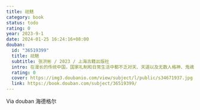 ```yaml
---
title: 祛魅
category: book
status: todo
rating: 0
year: 2023-9-1
date: 2024-01-25 16:24:16+08:00
douban:
  id: "36519399"
  title: 祛魅
  subtitle: 张洪彬 / 2023 / 上海古籍出版社
  intro: 在漫长的传统中国，国家礼制和日常生活中都不乏对天、天道以及无数人格神、鬼魂等神圣存在的信仰和敬畏。但从民国初年起，这些神圣存在基本上从中上层社会的公共生活中销声匿迹了，政治权力的最高代表不再自称受命于天，知识分子的公开言论多半也不再竭力证明天是值得敬畏和信仰的神圣存在，对人格神的信仰、对建基于阴阳五行法则之上的各种信仰形式，在公共言说中变得面目可疑。这一根本性的变化是怎样发生的？为什么会发生这样的变化？本书从思想史层面入手，考察晚清基督教自然神学及其中包含的近代科学知识对传统宇宙观的挑战，并考察本土知识分子如何利用以生物进化论为基础的天演论来回应挑战，进而解释传统宇宙观的祛魅和信仰传统的正当性衰弱。
  rating: 0
  cover: https://img3.doubanio.com/view/subject/l/public/s34671937.jpg
  link: https://book.douban.com/subject/36519399/
---
```


Via douban 海德格尔
